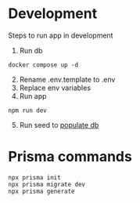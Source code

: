 # Development

Steps to run app in development

1. Run db

```
docker compose up -d
```

2. Rename .env.template to .env
3. Replace env variables
4. Run app

```
npm run dev
```

5. Run seed to [populate db](http://localhost:3000/api/seed)

# Prisma commands

```
npx prisma init
npx prisma migrate dev
npx prisma generate
```
